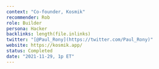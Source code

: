 ```yaml
---
context: "Co-founder, Kosmik"
recommender: Rob
role: Builder
persona: Hacker
backlinks: length(file.inlinks) 
twitter: "[@Paul_Rony](https://twitter.com/Paul_Rony)"
website: https://kosmik.app/
status: Completed
date: "2021-11-29, 1p ET"
---
```


